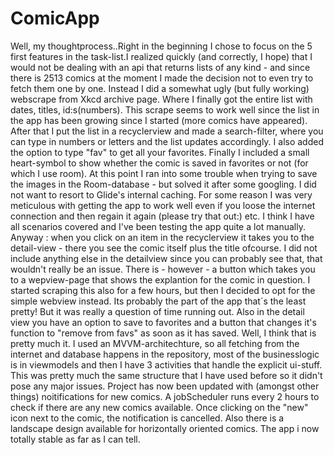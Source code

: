# ComicApp
Well, my thoughtprocess..Right in the beginning I chose to focus on the 5 first features in the task-list.I realized quickly (and correctly, I hope) that I would not be dealing 
with an api that returns lists of any kind - and since there is 2513 comics at the moment I made the decision not to even try to fetch them one by one. Instead I did a somewhat 
ugly (but fully working) webscrape from Xkcd archive page. Where I finally got the entire list with dates, titles, id:s(numbers). This scrape seems to work well since the list 
in the app has been growing since I started (more comics have appeared). After that I put the list in a recyclerview and made a search-filter, where you can type in numbers or 
letters and the list updates accordingly. I also added the option to type "fav" to get all your favorites. Finally I included a small heart-symbol to show whether the 
comic is saved in favorites or not (for which I use room). At this point I ran into some trouble when trying to save the images in the Room-database - but solved it after some 
googling. I did not want to resort to Glide's internal caching. For some reason I was very meticulous with getting the app to work well even if you loose the internet connection 
and then regain it again (please try that out:) etc. I think I have all scenarios covered and I've been testing the app quite a lot manually. Anyway : when you click on an item 
in the recyclerview it takes you to the detail-view - there you see the comic itself plus the title ofcourse. I did not include anything else in the detailview since you can probably 
see that, that wouldn't really be an issue. There is - however - a button which takes you to a wepview-page that shows the explantion for the comic in question. I started scraping 
this also for a few hours, but then I decided to opt for the simple webview instead. Its probably the part of the app that´s the least pretty! But it was really a question of 
time running out. Also in the detail view you have an option to save to favorites and a button that changes it's function to "remove from favs" as soon as it has saved. Well, I 
think that is pretty much it. I used an MVVM-architechture, so all fetching from the internet and database happens in the repository, most of the businesslogic is in viewmodels 
and then I have 3 activities that handle the explicit ui-stuff. This was pretty much the same structure that I have used before so it didn't pose any major issues. Project has now been updated with (amongst other things) noitifications for new comics. A jobScheduler runs every 2 hours to check if there are any new comics available. Once clicking on the "new" icon next to the comic, the notification is cancelled. Also there is a landscape design available for horizontally oriented comics. The app i now totally stable as far as I can tell.  
